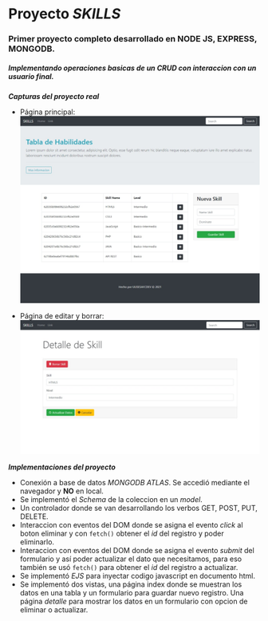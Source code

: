 # Proyecto _SKILLS_ 
### Primer proyecto completo desarrollado en NODE JS, EXPRESS, MONGODB.
##### Implementando operaciones basicas de un CRUD con interaccion con un usuario final.

**_Capturas del proyecto real_**

- Página principal:
![Pagina principal](/detail/cap1.jpeg "Pagina index")

- Página de editar y borrar:
![Pagina detalle](/detail/cap2.jpeg "Pagina de editar y borrar")

**_Implementaciones del proyecto_**

- Conexión a base de datos _MONGODB ATLAS_. Se accedió mediante el navegador y **NO** en local.
- Se implementó el _Schema_ de la coleccion en un _model_.
- Un controlador donde se van desarrollando los verbos GET, POST, PUT, DELETE.
- Interaccion con eventos del DOM donde se asigna el evento _click_ al boton eliminar y con `fetch()` obtener el _id_ del registro y poder eliminarlo.
- Interaccion con eventos del DOM donde se asigna el evento _submit_ del formulario y así poder actualizar el dato que necesitamos, para eso también se usó `fetch()` para obtener el _id_ del registro a actualizar. 
- Se implementó _EJS_ para inyectar codigo javascript en documento html.
- Se implementó dos vistas, una página index donde se muestran los datos en una tabla y un formulario para guardar nuevo registro. Una página _detalle_ para mostrar los datos en un formulario con opcion de eliminar o actualizar.
